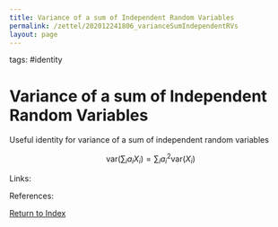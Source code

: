 ```yaml
---
title: Variance of a sum of Independent Random Variables
permalink: /zettel/202012241806_varianceSumIndependentRVs
layout: page
---
```

tags: #identity

# Variance of a sum of Independent Random Variables

Useful identity for variance of a sum of independent random variables

$$
\mathrm{var}(\sum_i a_i X_i) = \sum_i a_i^2 \mathrm{var} ( X_i )
$$

Links: 

References: 

[Return to Index](index)